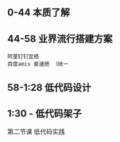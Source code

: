 ## 0-44 本质了解

## 44-58 业界流行搭建方案

    阿里钉钉宜搭
    百度amis 爱速搭 （统一

## 58-1:28 低代码设计

## 1:30 - 低代码架子

第二节课 低代码实践
